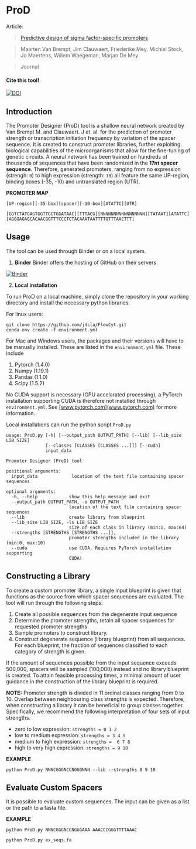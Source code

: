 # ProD

Article:

>[Predictive design of sigma factor-specific promoters]()

>Maarten Van Brempt, Jim Clauwaert, Friederike Mey, Michiel Stock, Jo Maertens, Willem Waegeman, Marjan De Mey

>Journal

#### Cite this tool!
[![DOI](https://zenodo.org/badge/203577751.svg)](https://zenodo.org/badge/latestdoi/203577751)

## Introduction
The Promoter Designer (ProD) tool is a shallow neural network created by Van Brempt M. and Clauwaert. J et. al. for the prediction of promoter strength or transcription initiation frequency by variation of the spacer sequence. 
It is created to construct promoter libraries, further exploiting biological capabilities of the microorganisms that allow for the fine-tuning of genetic circuits. A neural network has been trained on hundreds of thousands of sequences that have been randomized in the **17nt spacer sequence**. Therefore, generated promoters, ranging from no expression (strengh: `0`) to high expression (strength: `10`) all feature the same UP-region, binding boxes (-35, -10) and untranslated region (UTR).

**PROMOTER MAP**

`
[UP-region][-35-box][spacer][-10-box][ATATTC][UTR]
`

`
[GGTCTATGAGTGGTTGCTGGATAAC][TTTACG][NNNNNNNNNNNNNNNNN][TATAAT][ATATTC][AGGGAGAGCACAACGGTTTCCCTCTACAAATAATTTTGTTTAACTTT]
`


## Usage
The tool can be used through Binder or on a local system.
1. **Binder**
Binder offers the hosting of GitHub on their servers

[![Binder](https://mybinder.org/badge_logo.svg)](https://mybinder.org/v2/gh/jdcla/ProD/master?filepath=ProD_Notebook.ipynb)

2. **Local installation**

To run ProD on a local machine, simply clone the repository in your working directory and install the necessary python libraries. 

For linux users:

	git clone https://github.com/jdcla/FlowCyt.git
	conda env create -f environment.yml

For Mac and Windows users, the packages and their versions will have to be manually installed. These are listed in the `environment.yml` file. These include

1. Pytorch (1.4.0)
2. Numpy (1.19.1)
3. Pandas (1.1.0)
4. Scipy (1.5.2)

No CUDA support is necessary (GPU accelarated processing), a PyTorch installation supporting CUDA is therefore not installed through `environment.yml`. See [www.pytorch.com](www.pytorch.com) for more information.

Local installations can run the python script `ProD.py`

```
usage: ProD.py [-h] [--output_path OUTPUT_PATH] [--lib] [--lib_size LIB_SIZE]
               [--classes [CLASSES [CLASSES ...]]] [--cuda]
               input_data

Promoter Designer (ProD) tool

positional arguments:
  input_data             location of the text file containing spacer sequences

optional arguments:
  -h, --help            show this help message and exit
  --output_path OUTPUT_PATH, -o OUTPUT_PATH
                        location of the text file containing spacer sequences
  --lib                 create library from blueprint
  --lib_size LIB_SIZE, -ls LIB_SIZE
                        size of each class in library (min:1, max:64)
  --strengths [STRENGTHS [STRENGTHS ...]],
                        promoter strengths included in the library (min:0, max:10)
  --cuda                use CUDA. Requires PyTorch installation supporting
                        CUDA!

```



## Constructing a Library

To create a custom promoter library, a single input blueprint is given that functions as the source from which spacer sequences are evaluated. The tool will run through the following steps:

1. Create all possible sequences from the degenerate input sequence
2. Determine the promoter strengths, retain all spacer sequences for requested promoter strengths
3. Sample promoters to construct library.
4. Construct degenerate sequence (library blueprint) from all sequences. For each blueprint, the fraction of sequences classified to each category of strength is given.

If the amount of sequences possible from the input sequence exceeds 500,000, spacers will be sampled (100,000) instead and no library blueprint is created. To attain feasible processing times, a minimal amount of user guidance in the construction of the library blueprint is required.

**NOTE:** Promoter strength is divided in 11 ordinal classes ranging from 0 to 10. Overlap between neighbouring class strengths is expected. Therefore, when constructing a library it can be beneficial to group classes together. Specifically, we recommend the following interpretation of four sets of input strengths.
* zero to low expression: `strengths = 0 1 2`
* low to medium expression: `strengths = 3 4 5`
* medium to high expression: `strengths =  6 7 8`
* high to very high expression: `strengths = 9 10`

**EXAMPLE**

`
python ProD.py NNNCGGGNCCNGGGNNN --lib --strengths 8 9 10
`

## Evaluate Custom Spacers
It is possible to evaluate custom sequences. The input can be given as a list or the path to a fasta file.

**EXAMPLE**

`
python ProD.py NNNCGGGNCCNGGGAAA AAACCCGGGTTTTAAAC
`

`
python ProD.py ex_seqs.fa
`


